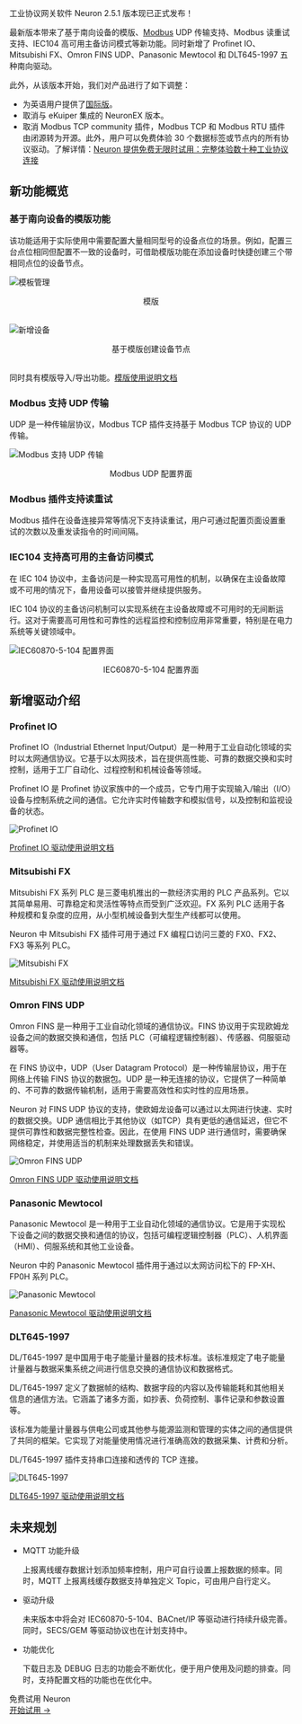 工业协议网关软件 Neuron 2.5.1 版本现已正式发布！

最新版本带来了基于南向设备的模版、[Modbus](https://www.emqx.com/en/blog/modbus-protocol-the-grandfather-of-iot-communication) UDP 传输支持、Modbus 读重试支持、IEC104 高可用主备访问模式等新功能。同时新增了 Profinet IO、Mitsubishi FX、Omron FINS UDP、Panasonic Mewtocol 和 DLT645-1997 五种南向驱动。

此外，从该版本开始，我们对产品进行了如下调整： 

- 为英语用户提供了[国际版](https://www.emqx.com/en/try?product=neuron)。 
- 取消与 eKuiper 集成的 NeuronEX 版本。 
- 取消 Modbus TCP community 插件，Modbus TCP 和 Modbus RTU 插件由闭源转为开源。此外，用户可以免费体验 30 个数据标签或节点内的所有协议驱动。了解详情：[Neuron 提供免费无限时试用：完整体验数十种工业协议连接](https://www.emqx.com/zh/blog/experience-neuron-industrial-iot-gateway-software-for-free-with-time-unlimited-trial-license) 

## 新功能概览

### 基于南向设备的模版功能

该功能适用于实际使用中需要配置大量相同型号的设备点位的场景。例如，配置三台点位相同但配置不一致的设备时，可借助模版功能在添加设备时快捷创建三个带相同点位的设备节点。

![模板管理](https://assets.emqx.com/images/b5774a91a4d3f0e08115dfbb59965a69.png)

<center>模版</center>

<br>

![新增设备](https://assets.emqx.com/images/69ce43be0e0555f2f3a15ee1358d7865.png)

<center>基于模版创建设备节点</center>

<br>

同时具有模版导入/导出功能。[模版使用说明文档](https://docs.emqx.com/zh/neuron/latest/configuration/templates/templates.html)

### Modbus 支持 UDP 传输

UDP 是一种传输层协议，Modbus TCP 插件支持基于 Modbus TCP 协议的 UDP 传输。

![Modbus 支持 UDP 传输](https://assets.emqx.com/images/61c26fa40e364ee2cdd1719b078e7655.png)

<center>Modbus UDP 配置界面</center>

### Modbus 插件支持读重试

Modbus 插件在设备连接异常等情况下支持读重试，用户可通过配置页面设置重试的次数以及重发读指令的时间间隔。

### IEC104 支持高可用的主备访问模式

在 IEC 104 协议中，主备访问是一种实现高可用性的机制，以确保在主设备故障或不可用的情况下，备用设备可以接管并继续提供服务。

IEC 104 协议的主备访问机制可以实现系统在主设备故障或不可用时的无间断运行。这对于需要高可用性和可靠性的远程监控和控制应用非常重要，特别是在电力系统等关键领域中。

![IEC60870-5-104 配置界面](https://assets.emqx.com/images/5f7cc28ade50dc27c5bc87d475a8eb0c.png)

<center>IEC60870-5-104 配置界面</center>

## 新增驱动介绍

### Profinet IO

Profinet IO（Industrial Ethernet Input/Output）是一种用于工业自动化领域的实时以太网通信协议。它基于以太网技术，旨在提供高性能、可靠的数据交换和实时控制，适用于工厂自动化、过程控制和机械设备等领域。

Profinet IO 是 Profinet 协议家族中的一个成员，它专门用于实现输入/输出（I/O）设备与控制系统之间的通信。它允许实时传输数字和模拟信号，以及控制和监视设备的状态。

![Profinet IO](https://assets.emqx.com/images/49612671fc569880b1283242b9218ea9.png)

[Profinet IO 驱动使用说明文档](https://docs.emqx.com/zh/neuron/latest/configuration/south-devices/profinet/profinet.html)

### Mitsubishi FX

Mitsubishi FX 系列 PLC 是三菱电机推出的一款经济实用的 PLC 产品系列。它以其简单易用、可靠稳定和灵活性等特点而受到广泛欢迎。FX 系列 PLC 适用于各种规模和复杂度的应用，从小型机械设备到大型生产线都可以使用。

Neuron 中 Mitsubishi FX 插件可用于通过 FX 编程口访问三菱的 FX0、FX2、FX3 等系列 PLC。

![Mitsubishi FX](https://assets.emqx.com/images/5d3aaddd4038bd657034f7055a876108.png)

[Mitsubishi FX 驱动使用说明文档](https://docs.emqx.com/zh/neuron/latest/configuration/south-devices/mitsubishi-fx/overview.html)

### Omron FINS UDP

Omron FINS 是一种用于工业自动化领域的通信协议。FINS 协议用于实现欧姆龙设备之间的数据交换和通信，包括 PLC（可编程逻辑控制器）、传感器、伺服驱动器等。

在 FINS 协议中，UDP（User Datagram Protocol）是一种传输层协议，用于在网络上传输 FINS 协议的数据包。UDP 是一种无连接的协议，它提供了一种简单的、不可靠的数据传输机制，适用于需要高效性和实时性的应用场景。

Neuron 对 FINS UDP 协议的支持，使欧姆龙设备可以通过以太网进行快速、实时的数据交换。UDP 通信相比于其他协议（如TCP）具有更低的通信延迟，但它不提供可靠性和数据完整性检查。因此，在使用 FINS UDP 进行通信时，需要确保网络稳定，并使用适当的机制来处理数据丢失和错误。

![Omron FINS UDP](https://assets.emqx.com/images/682b0087802fe53099d8732299a60985.png)

[Omron FINS UDP 驱动使用说明文档](https://docs.emqx.com/zh/neuron/latest/configuration/south-devices/omron-fins/omron-fins-udp.html)

### Panasonic Mewtocol

Panasonic Mewtocol 是一种用于工业自动化领域的通信协议。它是用于实现松下设备之间的数据交换和通信的协议，包括可编程逻辑控制器（PLC）、人机界面（HMI）、伺服系统和其他工业设备。

Neuron 中的 Panasonic Mewtocol 插件用于通过以太网访问松下的 FP-XH、FP0H 系列 PLC。

![Panasonic Mewtocol](https://assets.emqx.com/images/35fb115aa058ee3bf47f1b55753e7dde.png)

[Panasonic Mewtocol 驱动使用说明文档](https://docs.emqx.com/zh/neuron/latest/configuration/south-devices/panasonic-mewtocol/overview.html)

### DLT645-1997

DL/T645-1997 是中国用于电子能量计量器的技术标准。该标准规定了电子能量计量器与数据采集系统之间进行信息交换的通信协议和数据格式。

DL/T645-1997 定义了数据帧的结构、数据字段的内容以及传输能耗和其他相关信息的通信方法。它涵盖了诸多方面，如抄表、负荷控制、事件记录和参数设置等。

该标准为能量计量器与供电公司或其他参与能源监测和管理的实体之间的通信提供了共同的框架。它实现了对能量使用情况进行准确高效的数据采集、计费和分析。

DL/T645-1997 插件支持串口连接和透传的 TCP 连接。

![DLT645-1997](https://assets.emqx.com/images/886a6548dfb439dde55e42e41b5370f4.png)

[DLT645-1997 驱动使用说明文档](https://docs.emqx.com/zh/neuron/latest/configuration/south-devices/dlt645-1997/dlt645-1997.html)

## 未来规划

- MQTT 功能升级

   上报离线缓存数据计划添加频率控制，用户可自行设置上报数据的频率。同时，MQTT 上报离线缓存数据支持单独定义 Topic，可由用户自行定义。

- 驱动升级

   未来版本中将会对 IEC60870-5-104、BACnet/IP 等驱动进行持续升级完善。同时，SECS/GEM 等驱动协议也在计划支持中。

- 功能优化

   下载日志及 DEBUG 日志的功能会不断优化，便于用户使用及问题的排查。同时，支持配置文档的功能也在优化中。

 

<section class="promotion">
    <div>
        免费试用 Neuron
    </div>
    <a href="https://www.emqx.com/zh/try?product=neuron" class="button is-gradient px-5">开始试用 →</a>
</section>
